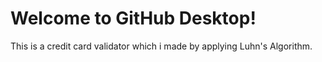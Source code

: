 # Welcome to GitHub Desktop!

This is a credit card validator which i made by applying Luhn's Algorithm.
